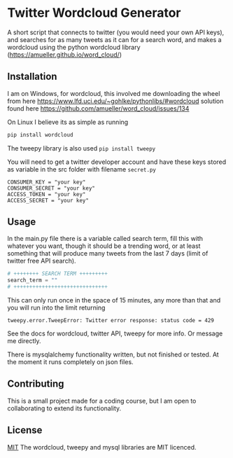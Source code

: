 # Twitter Wordcloud Generator

A short script that connects to twitter (you would need your own API keys), and searches for as many tweets as it can for a search word, and makes a wordcloud using the python wordcloud library (https://amueller.github.io/word_cloud/)

## Installation

I am on Windows, for wordcloud, this involved me downloading the wheel from here
https://www.lfd.uci.edu/~gohlke/pythonlibs/#wordcloud
solution found here
https://github.com/amueller/word_cloud/issues/134

On Linux I believe its as simple as running

```bash
pip install wordcloud
```

The tweepy library is also used `pip install tweepy`


You will need to get a twitter developer account and have these keys stored as variable in the src folder with filename `secret.py`
```
CONSUMER_KEY = "your key"
CONSUMER_SECRET = "your key"
ACCESS_TOKEN = "your key"
ACCESS_SECRET = "your key"
```

## Usage

In the main.py file there is a variable called search term, fill this with whatever you want, though it should be a trending word, or at least something that will produce many tweets from the last 7 days (limit of twitter free API search).

```python
# ++++++++ SEARCH TERM +++++++++
search_term = ""
# ++++++++++++++++++++++++++++++
```

This can only run once in the space of 15 minutes, any more than that and you will run into the limit returning

```
tweepy.error.TweepError: Twitter error response: status code = 429
```

See the docs for wordcloud, twitter API, tweepy for more info. Or message me directly.

There is mysqlalchemy functionality written, but not finished or tested. At the moment it runs completely on json files.

## Contributing
This is a small project made for a coding course, but I am open to collaborating to extend its functionality.

## License
[MIT](https://choosealicense.com/licenses/mit/)
The wordcloud, tweepy and mysql libraries are MIT licenced.